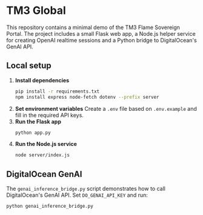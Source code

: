 # TM3 Global

This repository contains a minimal demo of the TM3 Flame Sovereign Portal. The project includes a small Flask web app, a Node.js helper service for creating OpenAI realtime sessions and a Python bridge to DigitalOcean's GenAI API.

## Local setup

1. **Install dependencies**
   ```bash
   pip install -r requirements.txt
   npm install express node-fetch dotenv --prefix server
   ```
2. **Set environment variables**
   Create a `.env` file based on `.env.example` and fill in the required API keys.
3. **Run the Flask app**
   ```bash
   python app.py
   ```
4. **Run the Node.js service**
   ```bash
   node server/index.js
   ```

## DigitalOcean GenAI

The `genai_inference_bridge.py` script demonstrates how to call DigitalOcean's GenAI API. Set `DO_GENAI_API_KEY` and run:

```bash
python genai_inference_bridge.py
```


